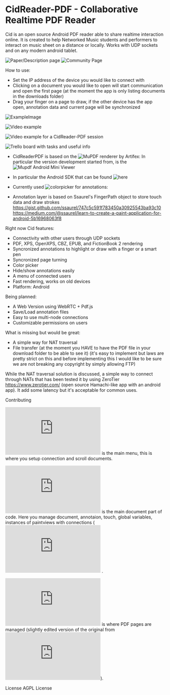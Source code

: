 # CidReader-PDF - Collaborative Realtime PDF Reader

Cid is an open source Android PDF reader able to share realtime interaction online.
It is created to help Networked Music students and performers to interact on music sheet on a distance or locally.
Works with UDP sockets and on any modern android tablet.

![Paper/Description page](http://enricopietrocola.com/cidreader/)
![Community Page](https://www.reddit.com/r/CidReaderPDF/)

How to use:

- Set the IP address of the device you would like to connect with
- Clicking on a document you would like to open will start communication and open the first page (at the moment the app is only  listing documents in the downloads folder) 
- Drag your finger on a page to draw, if the other device has the app open, annotation data and current page will be synchronized

![ExampleImage](https://media.giphy.com/media/UvWuE9d1LzedVJLtGz/giphy.gif)

![Video example](https://www.youtube.com/watch?v=5DPnnhvZc1Q)

![Video example for a CidReader-PDF session](https://www.youtube.com/watch?v=5DPnnhvZc1Q)

![Trello board with tasks and useful info](https://trello.com/b/FIkBy6M9/ciddev)

* CidReaderPDF is based on the ![MuPDF](https://mupdf.com/) renderer by Artifex:
In particular the version development started from, is the ![Mupdf Android Mini Viewer](https://github.com/ArtifexSoftware/mupdf-android-viewer-mini)

* In particular the Android SDK that can be found ![here](https://mupdf.com/downloads/)

* Currently used ![colorpicker](https://github.com/skydoves/ColorPickerView) for annotations:

* Annotation layer is based on Ssaurel's FingerPath object to store touch data and draw strokes
https://gist.github.com/ssaurel/747c5c591f783450a30925543ba93c10
https://medium.com/@ssaurel/learn-to-create-a-paint-application-for-android-5b16968063f8

Right now Cid features:
* Connectivity with other users through UDP sockets
* PDF, XPS, OpenXPS, CBZ, EPUB, and FictionBook 2 rendering
* Syncronized annotations to highlight or draw with a finger or a smart pen
* Syncronized page turning
* Color picker
* Hide/show annotations easily
* A menu of connected users
* Fast rendering, works on old devices
* Platform: Android

Being planned:
* A Web Version using WebRTC + Pdf.js
* Save/Load annotation files
* Easy to use multi-node connections
* Customizable permissions on users

What is missing but would be great:
* A simple way for NAT traversal
* File transfer (at the moment you HAVE to have the PDF file in your download folder to be able to see it) (it's easy to implement but laws are pretty strict on this and before implementing this I would like to be sure we are not breaking any copyright by simply allowing FTP)


While the NAT traversal solution is discussed, a simple way to connect through NATs that has been tested it by using ZeroTier https://www.zerotier.com/ (open source Hamachi-like app with an android app). It add some latency but it's acceptable for common uses.

Contributing

![MainActivity.java](https://github.com/EnricoPietrocola/CidReader-PDF/blob/master/CidReaderPDF/app/src/main/java/com/pietrocola/enrico/CidMainMenu/MainActivity.java) is the main menu, this is where you setup connection and scroll documents.

![DocumentActivity.java](https://github.com/EnricoPietrocola/CidReader-PDF/blob/master/CidReaderPDF/mupdf-lib/src/main/java/com/artifex/mupdf/mini/DocumentActivity.java) is the main document part of code. Here you manage document, annotaion, touch, global variables, instances of paintviews with connections (![original mupdf-mini version](https://github.com/ArtifexSoftware/mupdf-android-viewer-mini/blob/master/lib/src/main/java/com/artifex/mupdf/mini/DocumentActivity.java) .

![PageView.java](https://github.com/EnricoPietrocola/CidReader-PDF/blob/master/CidReaderPDF/mupdf-lib/src/main/java/com/artifex/mupdf/mini/PageView.java) is where PDF pages are managed (slightly edited version of the original from ![MuPDF mini](https://github.com/ArtifexSoftware/mupdf-android-viewer-mini/blob/master/lib/src/main/java/com/artifex/mupdf/mini/PageView.java)).

License
AGPL License
